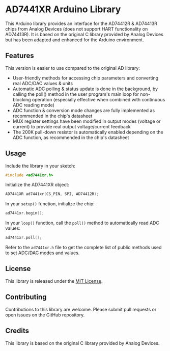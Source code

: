 # AD7441XR Arduino Library

This Arduino library provides an interface for the AD74412R & AD74413R chips from Analog Devices (does not support HART functionality on AD74413R). It is based on the original C library provided by Analog Devices but has been adapted and enhanced for the Arduino environment.

## Features

This version is easier to use compared to the original AD library:
- User-friendly methods for accessing chip parameters and converting real ADC/DAC values & units
- Automatic ADC polling & status update is done in the background, by calling the poll() method in the user program's main loop for non-blocking operation (especially effective when combined with continuous ADC reading mode)
- ADC function & conversion mode changes are fully implemented as recommended in the chip's datasheet
- MUX register settings have been modified in output modes (voltage or current) to provide real output voltage/current feedback
- The 200K pull-down resistor is automatically enabled depending on the ADC function, as recommended in the chip's datasheet

## Usage

Include the library in your sketch:

```cpp
#include <ad7441xr.h>
```

Initialize the AD7441XR object:

```cpp
AD7441XR ad7441xr(CS_PIN, SPI, AD74412R);
```

In your `setup()` function, initialize the chip:

```cpp
ad7441xr.begin();
```

In your `loop()` function, call the `poll()` method to automatically read ADC values:

```cpp
ad7441xr.poll();
```

Refer to the `ad7441xr.h` file to get the complete list of public methods used to set ADC/DAC modes and values.

## License

This library is released under the [MIT License](LICENSE).

## Contributing

Contributions to this library are welcome. Please submit pull requests or open issues on the GitHub repository.

## Credits

This library is based on the original C library provided by Analog Devices.